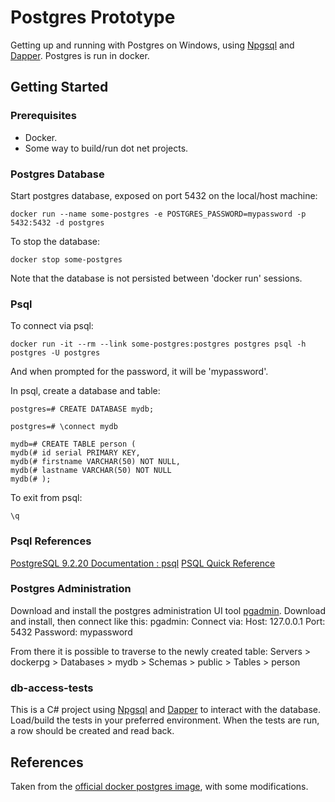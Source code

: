 # Postgres Prototype
Getting up and running with Postgres on Windows, using [Npgsql](http://www.npgsql.org/) and [Dapper](https://github.com/StackExchange/Dapper).
Postgres is run in docker.

## Getting Started
### Prerequisites
* Docker.
* Some way to build/run dot net projects.
### Postgres Database
Start postgres database, exposed on port 5432 on the local/host machine:

```shell
docker run --name some-postgres -e POSTGRES_PASSWORD=mypassword -p 5432:5432 -d postgres
```

To stop the database:

```shell
docker stop some-postgres
```

Note that the database is not persisted between 'docker run' sessions.
### Psql
To connect via psql:

```shell
docker run -it --rm --link some-postgres:postgres postgres psql -h postgres -U postgres
```

And when prompted for the password, it will be 'mypassword'.

In psql, create a database and table:

```
postgres=# CREATE DATABASE mydb;

postgres=# \connect mydb

mydb=# CREATE TABLE person (
mydb(# id serial PRIMARY KEY,
mydb(# firstname VARCHAR(50) NOT NULL,
mydb(# lastname VARCHAR(50) NOT NULL
mydb(# );
```

To exit from psql:

```
\q
```

### Psql References
[PostgreSQL 9.2.20 Documentation : psql](https://www.postgresql.org/docs/9.2/static/app-psql.html)
[PSQL Quick Reference](http://gpdb.docs.pivotal.io/gs/43/pdf/PSQLQuickRef.pdf)

### Postgres Administration
Download and install the postgres administration UI tool [pgadmin](https://www.pgadmin.org/).
Download and install, then connect like this:
pgadmin: 
Connect via:
Host: 127.0.0.1
Port: 5432
Password: mypassword

From there it is possible to traverse to the newly created table:
Servers > dockerpg > Databases > mydb > Schemas > public > Tables > person

### db-access-tests
This is a C# project using [Npgsql](http://www.npgsql.org/) and [Dapper](https://github.com/StackExchange/Dapper) to interact with the database. 
Load/build the tests in your preferred environment. When the tests are run, a row should be created and read back.

## References
Taken from the [official docker postgres image](https://hub.docker.com/_/postgres/), with some modifications.

